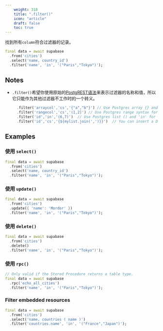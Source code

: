 ```yaml
---
    weight: 318
    title: ".filter()"
    icon: "article"
    draft: false
    toc: true
---
```


找到所有`column`符合过滤器的记录。


```dart
final data = await supabase
  .from('cities')
  .select('name, country_id')
  .filter('name', 'in', '("Paris","Tokyo")');
```






## Notes

- `.filter()`希望你使用原始的[PostgREST语法](https://postgrest.org/en/stable/api.html#horizontal-filtering-rows)来表示过滤器的名称和值，所以它只能作为其他过滤器不工作时的一个转义。
  ```dart
    .filter('arraycol','cs','{"a","b"}') // Use Postgres array {} and 'cs' for contains.
    .filter('rangecol','cs','(1,2]') // Use Postgres range syntax for range column.
    .filter('id','in','(6,7)')  // Use Postgres list () and 'in' for in_ filter.
    .filter('id','cs','{${mylist.join(',')}}')  // You can insert a Dart array list.
  ```










## Examples

### 使用 `select()`



```dart
final data = await supabase
  .from('cities')
  .select('name, country_id')
  .filter('name', 'in', '("Paris","Tokyo")');
```

### 使用 `update()`



```dart
final data = await supabase
  .from('cities')
  .update({ 'name': 'Mordor' })
  .filter('name', 'in', '("Paris","Tokyo")');
```

### 使用 `delete()`



```dart
final data = await supabase
  .from('cities')
  .delete()
  .filter('name', 'in', '("Paris","Tokyo")');
```

### 使用 `rpc()`



```dart
// Only valid if the Stored Procedure returns a table type.
final data = await supabase
  .rpc('echo_all_cities')
  .filter('name', 'in', '("Paris","Tokyo")');
```

### Filter embedded resources



```dart
final data = await supabase
  .from('cities')
  .select('name, countries ( name )')
  .filter('countries.name', 'in', '("France","Japan")');
```